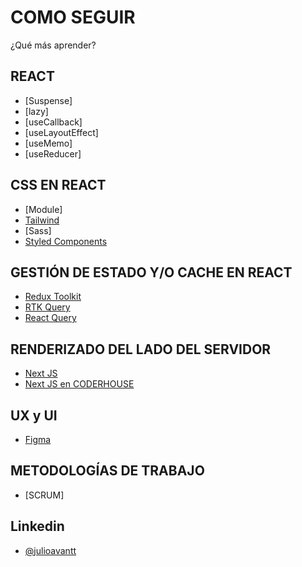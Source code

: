 # COMO SEGUIR

¿Qué más aprender?

## REACT

- [Suspense]
- [lazy]
- [useCallback]
- [useLayoutEffect]
- [useMemo]
- [useReducer]

## CSS EN REACT

- [Module]
- [Tailwind](https://tailwindcss.com/)
- [Sass]
- [Styled Components](https://styled-components.com/)

## GESTIÓN DE ESTADO Y/O CACHE EN REACT

- [Redux Toolkit](https://redux-toolkit.js.org/)
- [RTK Query](https://redux-toolkit.js.org/rtk-query/overview)
- [React Query](https://tanstack.com/query/v3/)

## RENDERIZADO DEL LADO DEL SERVIDOR

- [Next JS](https://vercel.com/solutions/nextjs)
- [Next JS en CODERHOUSE](https://www.coderhouse.com/online/next-js-flex)

## UX y UI

- [Figma](https://figma.com)

## METODOLOGÍAS DE TRABAJO

- [SCRUM]

## Linkedin

- [@julioavantt](https://linkedin.com/in/julio-avantt)

